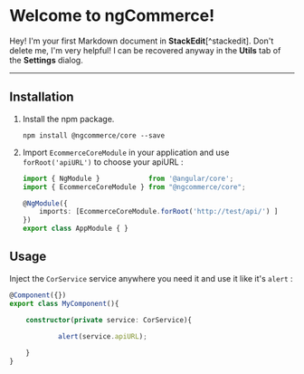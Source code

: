 Welcome to ngCommerce!
===================


Hey! I'm your first Markdown document in **StackEdit**[^stackedit]. Don't delete me, I'm very helpful! I can be recovered anyway in the **Utils** tab of the <i class="icon-cog"></i> **Settings** dialog.

----------


Installation
-------------

1. Install the npm package.
	```
    npm install @ngcommerce/core --save
    ```

2. Import `EcommerceCoreModule` in your application and use `forRoot('apiURL')` to choose your apiURL :

    ```typescript
    import { NgModule }            from '@angular/core';
    import { EcommerceCoreModule } from "@ngcommerce/core";

    @NgModule({
        imports: [EcommerceCoreModule.forRoot('http://test/api/') ]
    })
    export class AppModule { } 
    ```
Usage
-------------
Inject the `CorService` service anywhere you need it and use it like it's `alert` :
 
```typescript
@Component({})
export class MyComponent(){

    constructor(private service: CorService){
    
            alert(service.apiURL);

    }
}
```